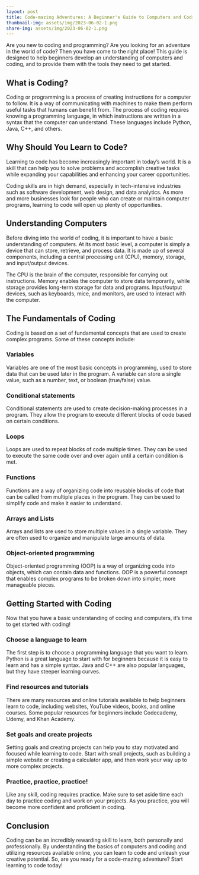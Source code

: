 ```yaml
---
layout: post
title: Code-mazing Adventures: A Beginner's Guide to Computers and Coding!
thumbnail-img: assets/img/2023-06-02-1.png
share-img: assets/img/2023-06-02-1.png
---
```


Are you new to coding and programming? Are you looking for an adventure in the world of code? Then you have come to the right place! This guide is designed to help beginners develop an understanding of computers and coding, and to provide them with the tools they need to get started.

## What is Coding?

Coding or programming is a process of creating instructions for a computer to follow. It is a way of communicating with machines to make them perform useful tasks that humans can benefit from. The process of coding requires knowing a programming language, in which instructions are written in a syntax that the computer can understand. These languages include Python, Java, C++, and others.

## Why Should You Learn to Code?

Learning to code has become increasingly important in today’s world. It is a skill that can help you to solve problems and accomplish creative tasks while expanding your capabilities and enhancing your career opportunities.

Coding skills are in high demand, especially in tech-intensive industries such as software development, web design, and data analytics. As more and more businesses look for people who can create or maintain computer programs, learning to code will open up plenty of opportunities.

## Understanding Computers

Before diving into the world of coding, it is important to have a basic understanding of computers. At its most basic level, a computer is simply a device that can store, retrieve, and process data. It is made up of several components, including a central processing unit (CPU), memory, storage, and input/output devices.

The CPU is the brain of the computer, responsible for carrying out instructions. Memory enables the computer to store data temporarily, while storage provides long-term storage for data and programs. Input/output devices, such as keyboards, mice, and monitors, are used to interact with the computer.

## The Fundamentals of Coding

Coding is based on a set of fundamental concepts that are used to create complex programs. Some of these concepts include:

### Variables

Variables are one of the most basic concepts in programming, used to store data that can be used later in the program. A variable can store a single value, such as a number, text, or boolean (true/false) value.

### Conditional statements

Conditional statements are used to create decision-making processes in a program. They allow the program to execute different blocks of code based on certain conditions.

### Loops

Loops are used to repeat blocks of code multiple times. They can be used to execute the same code over and over again until a certain condition is met.

### Functions

Functions are a way of organizing code into reusable blocks of code that can be called from multiple places in the program. They can be used to simplify code and make it easier to understand.

### Arrays and Lists

Arrays and lists are used to store multiple values in a single variable. They are often used to organize and manipulate large amounts of data.

### Object-oriented programming

Object-oriented programming (OOP) is a way of organizing code into objects, which can contain data and functions. OOP is a powerful concept that enables complex programs to be broken down into simpler, more manageable pieces.

## Getting Started with Coding

Now that you have a basic understanding of coding and computers, it’s time to get started with coding!

### Choose a language to learn

The first step is to choose a programming language that you want to learn. Python is a great language to start with for beginners because it is easy to learn and has a simple syntax. Java and C++ are also popular languages, but they have steeper learning curves.

### Find resources and tutorials

There are many resources and online tutorials available to help beginners learn to code, including websites, YouTube videos, books, and online courses. Some popular resources for beginners include Codecademy, Udemy, and Khan Academy.

### Set goals and create projects

Setting goals and creating projects can help you to stay motivated and focused while learning to code. Start with small projects, such as building a simple website or creating a calculator app, and then work your way up to more complex projects.

### Practice, practice, practice!

Like any skill, coding requires practice. Make sure to set aside time each day to practice coding and work on your projects. As you practice, you will become more confident and proficient in coding.

## Conclusion

Coding can be an incredibly rewarding skill to learn, both personally and professionally. By understanding the basics of computers and coding and utilizing resources available online, you can learn to code and unleash your creative potential. So, are you ready for a code-mazing adventure? Start learning to code today!